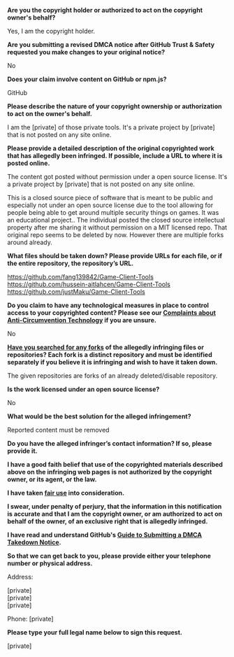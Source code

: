**Are you the copyright holder or authorized to act on the copyright owner's behalf?**

Yes, I am the copyright holder.

**Are you submitting a revised DMCA notice after GitHub Trust & Safety requested you make changes to your original notice?**

No

**Does your claim involve content on GitHub or npm.js?**

GitHub

**Please describe the nature of your copyright ownership or authorization to act on the owner's behalf.**

I am the [private] of those private tools. It's a private project by [private] that is not posted on any site online.

**Please provide a detailed description of the original copyrighted work that has allegedly been infringed. If possible, include a URL to where it is posted online.**

The content got posted without permission under a open source license. It's a private project by [private] that is not posted on any site online.

This is a closed source piece of software that is meant to be public and especially not under an open source license due to the tool allowing for people being able to get around multiple security things on games. It was an educational project.. The individual posted the closed source intellectual property after me sharing it without permission on a MIT licensed repo. That original repo seems to be deleted by now. However there are multiple forks around already.

**What files should be taken down? Please provide URLs for each file, or if the entire repository, the repository’s URL.**

https://github.com/fang139842/Game-Client-Tools  
https://github.com/hussein-aitlahcen/Game-Client-Tools  
https://github.com/justMaku/Game-Client-Tools

**Do you claim to have any technological measures in place to control access to your copyrighted content? Please see our <a href="https://docs.github.com/articles/guide-to-submitting-a-dmca-takedown-notice#complaints-about-anti-circumvention-technology">Complaints about Anti-Circumvention Technology</a> if you are unsure.**

No

**<a href="https://docs.github.com/articles/dmca-takedown-policy#b-what-about-forks-or-whats-a-fork">Have you searched for any forks</a> of the allegedly infringing files or repositories? Each fork is a distinct repository and must be identified separately if you believe it is infringing and wish to have it taken down.**

The given repositories are forks of an already deleted/disable repository.

**Is the work licensed under an open source license?**

No

**What would be the best solution for the alleged infringement?**

Reported content must be removed

**Do you have the alleged infringer’s contact information? If so, please provide it.**

**I have a good faith belief that use of the copyrighted materials described above on the infringing web pages is not authorized by the copyright owner, or its agent, or the law.**

**I have taken <a href="https://www.lumendatabase.org/topics/22">fair use</a> into consideration.**

**I swear, under penalty of perjury, that the information in this notification is accurate and that I am the copyright owner, or am authorized to act on behalf of the owner, of an exclusive right that is allegedly infringed.**

**I have read and understand GitHub's <a href="https://docs.github.com/articles/guide-to-submitting-a-dmca-takedown-notice/">Guide to Submitting a DMCA Takedown Notice</a>.**

**So that we can get back to you, please provide either your telephone number or physical address.**

Address:

[private]  
[private]  
[private]  

Phone: [private]  

**Please type your full legal name below to sign this request.**

[private]  
